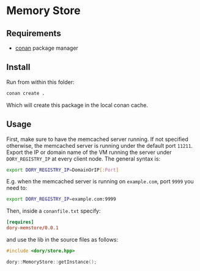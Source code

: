 # Memory Store

## Requirements

- [conan](https://conan.io/) package manager

## Install

Run from within this folder:

```sh
conan create .
```

Which will create this package in the local conan cache.

## Usage

First, make sure to have the memcached server running. If not specified otherwise, the memcached server is running under the default port `11211`. Export the IP or domain name of the VM running the server under `DORY_REGISTRY_IP` at every client node. The general syntax is:

```sh
export DORY_REGISTRY_IP=DomainOrIP[:Port]
```

E.g. when the memcached server is running on `example.com`, port `9999` you need to:

```sh
export DORY_REGISTRY_IP=example.com:9999
```

Then, inside a `conanfile.txt` specify:

```toml
[requires]
dory-memstore/0.0.1
```

and use the lib in the source files as follows:

```cpp
#include <dory/store.hpp>

dory::MemoryStore::getInstance();
```
